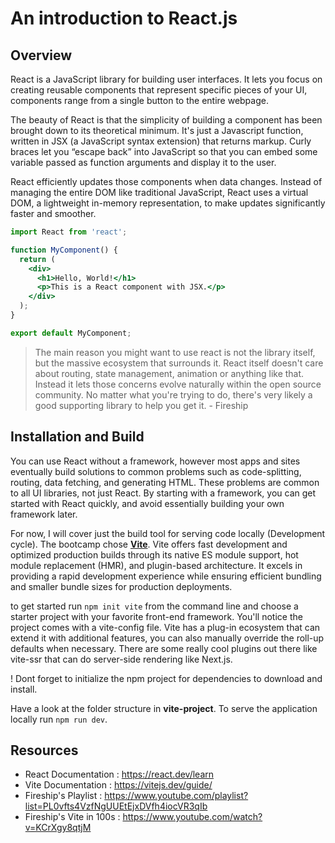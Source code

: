 # An introduction to React.js
## Overview
React is a JavaScript library for building user interfaces. It lets you focus on creating reusable components that represent specific pieces of your UI, components range from a single button to the entire webpage. 

The beauty of React is that the simplicity of building a component has been brought down to its theoretical minimum. It's just a Javascript function, written in JSX (a JavaScript syntax extension) that returns markup. Curly braces let you “escape back” into JavaScript so that you can embed some variable passed as function arguments and display it to the user.

React efficiently updates those components when data changes. Instead of managing the entire DOM like traditional JavaScript, React uses a virtual DOM, a lightweight in-memory representation, to make updates significantly faster and smoother.

```jsx
import React from 'react';

function MyComponent() {
  return (
    <div>
      <h1>Hello, World!</h1>
      <p>This is a React component with JSX.</p>
    </div>
  );
}

export default MyComponent;
```
> The main reason you might want to use react is not the library itself, but the massive ecosystem that surrounds it. React itself doesn't care about routing, state management, animation or anything like that. Instead it lets those concerns evolve naturally within the open source community. No matter what you're trying to do, there's very likely a good supporting library to help you get it. - Fireship

## Installation and Build
You can use React without a framework, however most apps and sites eventually build solutions to common problems such as code-splitting, routing, data fetching, and generating HTML. These problems are common to all UI libraries, not just React. By starting with a framework, you can get started with React quickly, and avoid essentially building your own framework later.

For now, I will cover just the build tool for serving code locally (Development cycle). The bootcamp chose [**Vite**](https://vitejs.dev/). Vite offers fast development and optimized production builds through its native ES module support, hot module replacement (HMR), and plugin-based architecture. It excels in providing a rapid development experience while ensuring efficient bundling and smaller bundle sizes for production deployments.

to get started run `npm init vite` from the command line and choose a starter project with your favorite front-end framework. You'll notice the project comes with a vite-config file. Vite has a plug-in ecosystem that can extend it with additional features, you can also manually override the roll-up defaults when necessary. There are some really cool plugins out there like vite-ssr that can do server-side rendering like Next.js. 

! Dont forget to initialize the npm project for dependencies to download and install.

Have a look at the folder structure in **vite-project**.
To serve the application locally run `npm run dev`.

## Resources
- React Documentation : https://react.dev/learn
- Vite Documentation : https://vitejs.dev/guide/
- Fireship's Playlist : https://www.youtube.com/playlist?list=PL0vfts4VzfNgUUEtEjxDVfh4iocVR3qIb
- Fireship's Vite in 100s : https://www.youtube.com/watch?v=KCrXgy8qtjM